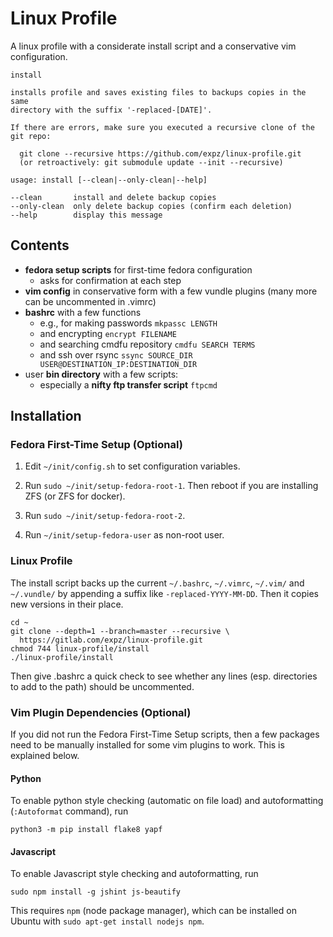# Linux Profile

A linux profile with a considerate install script and a conservative vim configuration.

```
install

installs profile and saves existing files to backups copies in the same
directory with the suffix '-replaced-[DATE]'.

If there are errors, make sure you executed a recursive clone of the git repo:

  git clone --recursive https://github.com/expz/linux-profile.git
  (or retroactively: git submodule update --init --recursive)

usage: install [--clean|--only-clean|--help]

--clean       install and delete backup copies
--only-clean  only delete backup copies (confirm each deletion)
--help        display this message
```

## Contents

* __fedora setup scripts__ for first-time fedora configuration
  + asks for confirmation at each step
* __vim config__ in conservative form with a few vundle plugins (many more can be uncommented in .vimrc)
* __bashrc__ with a few functions
  + e.g., for making passwords `mkpassc LENGTH`
  + and encrypting `encrypt FILENAME`
  + and searching cmdfu repository `cmdfu SEARCH TERMS`
  + and ssh over rsync `ssync SOURCE_DIR USER@DESTINATION_IP:DESTINATION_DIR`
* user __bin directory__ with a few scripts:
  + especially a __nifty ftp transfer script__ `ftpcmd`

## Installation

### Fedora First-Time Setup (Optional)

1. Edit `~/init/config.sh` to set configuration variables.

2. Run `sudo ~/init/setup-fedora-root-1`. Then reboot if you are installing ZFS (or ZFS for docker).

3. Run `sudo ~/init/setup-fedora-root-2`.

4. Run `~/init/setup-fedora-user` as non-root user.

### Linux Profile

The install script backs up the current `~/.bashrc`, `~/.vimrc`, `~/.vim/` and `~/.vundle/` by appending a suffix like `-replaced-YYYY-MM-DD`. Then it copies new versions in their place.

```
cd ~
git clone --depth=1 --branch=master --recursive \
  https://gitlab.com/expz/linux-profile.git
chmod 744 linux-profile/install
./linux-profile/install
```

Then give .bashrc a quick check to see whether any lines (esp. directories to 
add to the path) should be uncommented.

### Vim Plugin Dependencies (Optional)

If you did not run the Fedora First-Time Setup scripts, then a few packages need to be manually installed for some vim plugins to work. This is explained below.

#### Python

To enable python style checking (automatic on file load) and autoformatting (`:Autoformat` command), run
```
python3 -m pip install flake8 yapf
```

#### Javascript

To enable Javascript style checking and autoformatting, run
```
sudo npm install -g jshint js-beautify
```
This requires `npm` (node package manager), which can be installed on Ubuntu with `sudo apt-get install nodejs npm`.

